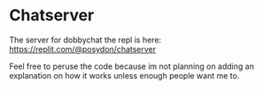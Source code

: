 # Chatserver
The server for dobbychat
the repl is here:
https://replit.com/@posydon/chatserver

Feel free to peruse the code because im not planning on adding an explanation on how it works unless enough people want me to.
